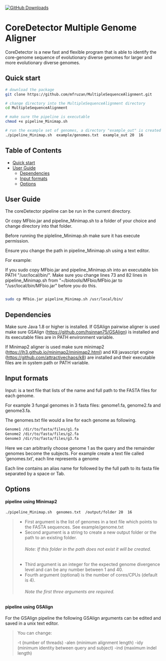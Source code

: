 [![GitHub Downloads](https://img.shields.io/github/downloads/lh3/minimap2/total.svg?style=social&logo=github&label=Download)](https://github.com/lh3/minimap2/releases)

# CoreDetector Multiple Genome Aligner
CoreDetector is a new fast and flexible program that is able to identify the core-genome sequence of evolutionary diverse genomes for larger and more evolutionary diverse genomes. 

## <a name="qstart"></a>Quick start

```bash
# download the package
git clone https://github.com/mfruzan/MultipleSequenceAlignment.git

# change directory into the MultipleSequenceAlignment directory
cd MultipleSequenceAlignment

# make sure the pipeline is executable
chmod +x pipeline_Minimap.sh

# run the example set of genomes, a directory "example_out" is created for the alignment results 
./pipeline_Minimap.sh  example/genomes.txt  example_out 20  16
```
## Table of Contents

- [Quick start](#qstart)
- [User Guide](#userguide)
  - [Dependencies](#depends)
  - [Input formats](#iformat)
  - [Options](#options)

## <a name="userguide"></a>User Guide

The coreDetector pipeline can be run in the current directory. 

Or copy MFbio.jar and pipeline_Minimap.sh to a folder of your choice and change directory into that folder.

Before running the pipleline_Minimap.sh make sure it has execute permission.

Ensure you change the path in pipeline_Minimap.sh using a text editor. 

For example:

If you sudo copy MFbio.jar and pipeline_Minimap.sh into an executable bin PATH "/usr/local/bin/".
Make sure you change lines 73 and 82 lines in pipeline_Minimap.sh from "~/biotools/MFbio/MFbio.jar to "/usr/local/bin/MFbio.jar"
before you do this.

```bash

sudo cp MFbio.jar pipeline_Minimap.sh /usr/local/bin/

```

## <a name="depends"></a>Dependencies

Make sure Java 1.8 or higher is installed. 
If GSAlign pairwise aligner is used make sure GSAlign (https://github.com/hsinnan75/GSAlign) is installed and its executable files are in PATH environment variable. 

If Minimap2 aligner is used make sure minimap2 (https://lh3.github.io/minimap2/minimap2.html) and K8 javascript engine (https://github.com/attractivechaos/k8) are installed and their executable files are in system path or PATH variable.

## <a name="iformat"></a>Input formats

Input: is a text file that lists of the name and full path to the FASTA files for each genome. 

For example 3 fungal genomes in 3 fasta files: genome1.fa, genome2.fa and genome3.fa. 

The genomes.txt file would a line for each genome as following.

```bash
Genome1 /dir/to/fasta/files/g1.fa
Genome2 /dir/to/fasta/files/g2.fa
Genome3 /dir/to/fasta/files/g3.fa
```
Here we can arbitrarily choose genome 1 as the query and the remainder genomes become the subjects. 
For example create a text file called 'genomes.txt', each line represents a genome

Each line contains an alias name for followed by the full path to its fasta file separated by a space or Tab. 

## <a name="options"></a>Options

#### pipeline using  Minimap2

```bash
./pipeline_Minimap.sh  genomes.txt  /output/folder 20  16
```
> * First argument is the list of genomes in a text file which points to the FASTA sequences. See example/genome.txt
> * Second argument is a string to create a new output folder or the path to an existing folder. 
>	###### Note: If this folder in the path does not exist it will be created. 
> * Third argument is an integer for the expected genome divergence level and can be any number between 1 and 40. 
> * Fourth argument (optional) is the number of cores/CPUs (default is 4). 
>	###### Note the first three arguments are required. 

#### pipeline using GSAlign 
For the GSAlign pipeline the following GSAlign arguments can be edited and saved in a unix text editor.   

> You can change:
>
> -t (number of threads) 
> -alen (minimum alignment length) 
> -idy (minimum identity between query and subject) 
> -ind (maximum indel length)


